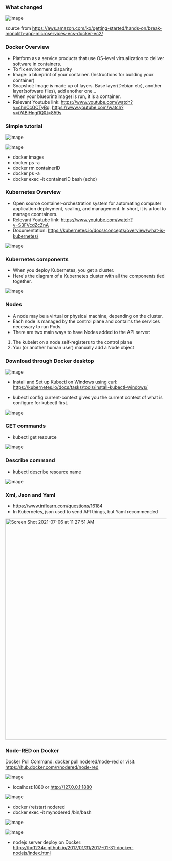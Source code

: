 ### What changed

![image](https://user-images.githubusercontent.com/56851781/124829190-4697f280-df46-11eb-9278-2aff17243b90.png)

source from https://aws.amazon.com/ko/getting-started/hands-on/break-monolith-app-microservices-ecs-docker-ec2/


### Docker Overview

* Platform as a service products that use OS-level virtualization to deliver software in containers.
* To fix environment disparity
* Image: a blueprint of your container. (Instructions for building your container)
* Snapshot: Image is made up of layers. Base layer(Debian etc), another layer(software files), add another one...
* When your blueprint(image) is run, it is a container.
* Relevant Youtube link: https://www.youtube.com/watch?v=chnCcGCTyBg, https://www.youtube.com/watch?v=i7ABlHngi1Q&t=859s


### Simple tutorial

![image](https://user-images.githubusercontent.com/56851781/124818095-98d21700-df38-11eb-87ff-0af2aa27bb92.png)

![image](https://user-images.githubusercontent.com/56851781/124816276-4ee83180-df36-11eb-9fb8-94ed30fae2c6.png)

* docker images
* docker ps -a
* docker rm containerID
* docker ps -a
* docker exec -it containerID bash  (echo)


### Kubernetes Overview

* Open source container-orchestration system for automating computer application deployment, scaling, and management. In short, it is a tool to manage coontainers.
* Relevant Youtube link: https://www.youtube.com/watch?v=S3FVcdZcZnA
* Documentation: https://kubernetes.io/docs/concepts/overview/what-is-kubernetes/

![image](https://user-images.githubusercontent.com/56851781/124295193-90d43a80-db26-11eb-94ef-03f990c9c13e.png)

### Kubernetes components
* When you deploy Kubernetes, you get a cluster.
* Here's the diagram of a Kubernetes cluster with all the components tied together.

![image](https://user-images.githubusercontent.com/56851781/124334240-791ba700-db64-11eb-9c9c-5d58acdb2ec8.png)

### Nodes
* A node may be a virtual or physical machine, depending on the cluster.
* Each node is managed by the control plane and contains the services necessary to run Pods.
* There are two main ways to have Nodes added to the API server:
1) The kubelet on a node self-registers to the control plane
2) You (or another human user) manually add a Node object


### Download through Docker desktop
![image](https://user-images.githubusercontent.com/56851781/124333701-052ccf00-db63-11eb-93a2-7782aa19732b.png)

* Install and Set up Kubectl on Windows using curl: https://kubernetes.io/docs/tasks/tools/install-kubectl-windows/

* kubectl config current-context gives you the current context of what is configure for kubectl first.

![image](https://user-images.githubusercontent.com/56851781/124334593-8e450580-db65-11eb-96c1-655d50e1916e.png)


### GET commands
* kubectl get resource

![image](https://user-images.githubusercontent.com/56851781/124336355-b7689480-db6b-11eb-9f82-f05ea8d124fe.png)


### Describe command
* kubectl describe resource name

![image](https://user-images.githubusercontent.com/56851781/124336734-1da1e700-db6d-11eb-9732-a051304881b1.png)


### Xml, Json and Yaml
* https://www.inflearn.com/questions/16184
* In Kubernetes, json used to send API things, but Yaml recommended

<img width="690" alt="Screen Shot 2021-07-06 at 11 27 51 AM" src="https://user-images.githubusercontent.com/56851781/124627135-4bc54680-de4d-11eb-9889-f4045b26c786.png">



### Node-RED on Docker

Docker Pull Command: docker pull nodered/node-red or visit: https://hub.docker.com/r/nodered/node-red

![image](https://user-images.githubusercontent.com/56851781/124831525-595ff680-df49-11eb-8bfd-8ac4adb44a30.png)

* localhost:1880 or http://127.0.0.1:1880

![image](https://user-images.githubusercontent.com/56851781/124831688-975d1a80-df49-11eb-9149-edf509626d88.png)

* docker (re)start nodered
* docker exec -it mynodered /bin/bash

![image](https://user-images.githubusercontent.com/56851781/124832702-0edf7980-df4b-11eb-9fa8-094c2f5f5cdd.png)

![image](https://user-images.githubusercontent.com/56851781/124833540-561a3a00-df4c-11eb-8b98-4c79d3ae0645.png)

* nodejs server deploy on Docker: https://ho1234c.github.io/2017/01/31/2017-01-31-docker-nodejs/index.html



